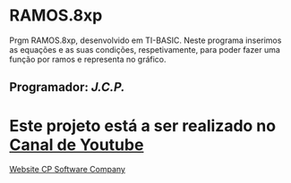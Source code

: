 # RAMOS.8xp
Prgm RAMOS.8xp, desenvolvido em TI-BASIC. Neste programa inserimos as equações e as suas condições, respetivamente, para poder fazer uma função por ramos e representa no gráfico.
<h2>Programador: <strong><em>J.C.P.</strong></em></h2>

<h1>Este projeto está a ser realizado no <a href="https://www.youtube.com/channel/UCEnS6bC9465grgPC7--19Mw">Canal de Youtube</a></h1>

<p><a href="https://cpsoftwarecompany.epizy.com" title="Ir para Website da CP Software Company" target="_blank">Website CP Software Company</a></p>
